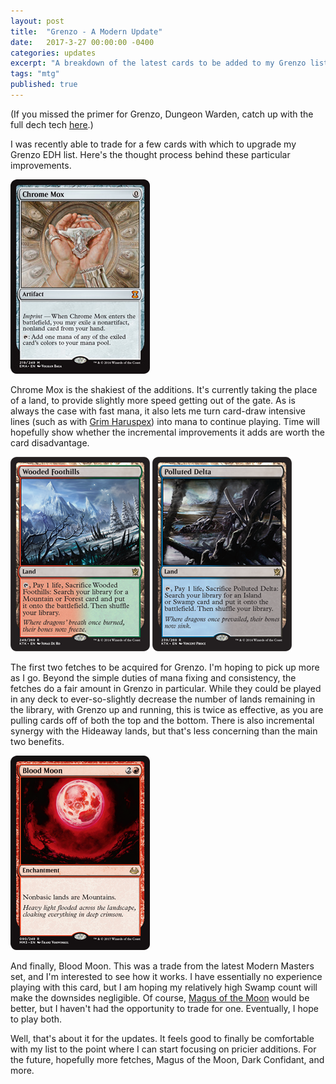 ```yaml
---
layout: post
title:  "Grenzo - A Modern Update"
date:   2017-3-27 00:00:00 -0400
categories: updates
excerpt: "A breakdown of the latest cards to be added to my Grenzo list."
tags: "mtg"
published: true
---
```


(If you missed the primer for Grenzo, Dungeon Warden, catch up with the full dech tech <a href="https://toomanycardgames.com/2017/03/01/magic-the-gathering-competitive-edh-primer-grenzo-dungeon-warden-who-pays-for-their-creatures/" target="_blank">here</a>.)

I was recently able to trade for a few cards with which to upgrade my Grenzo EDH list.  Here's the thought process behind these particular improvements.


<img class="post" src="/resources/ChromeMox.jpg">

Chrome Mox is the shakiest of the additions.  It's currently taking the place of a land, to provide slightly more speed getting out of the gate.  As is always the case with fast mana, it also lets me turn card-draw intensive lines (such as with <a href="http://gatherer.wizards.com/Pages/Card/Details.aspx?multiverseid=394075" target="_blank">Grim Haruspex</a>) into mana to continue playing.  Time will hopefully show whether the incremental improvements it adds are worth the card disadvantage.

<img class="post" src="/resources/Foothills.png">
<img class="post" src="/resources/Delta.png">

The first two fetches to be acquired for Grenzo.  I'm hoping to pick up more as I go.  Beyond the simple duties of mana fixing and consistency, the fetches do a fair amount in Grenzo in particular.  While they could be played in any deck to ever-so-slightly decrease the number of lands remaining in the library, with Grenzo up and running, this is twice as effective, as you are pulling cards off of both the top and the bottom.  There is also incremental synergy with the Hideaway lands, but that's less concerning than the main two benefits.

<img class="post" src="/resources/BloodMoon.png">

And finally, Blood Moon.  This was a trade from the latest Modern Masters set, and I'm interested to see how it works.  I have essentially no experience playing with this card, but I am hoping my relatively high Swamp count will make the downsides negligible.  Of course, <a href="http://gatherer.wizards.com/Pages/Card/Details.aspx?multiverseid=136152" target="_blank">Magus of the Moon</a> would be better, but I haven't had the opportunity to trade for one.  Eventually, I hope to play both.

Well, that's about it for the updates.  It feels good to finally be comfortable with my list to the point where I can start focusing on pricier additions.  For the future, hopefully more fetches, Magus of the Moon, Dark Confidant, and more.